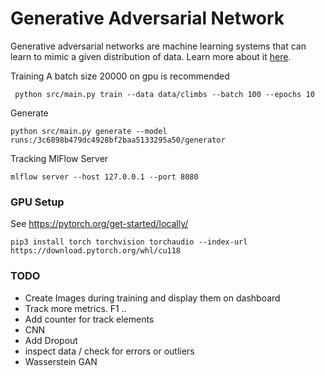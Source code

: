 # Generative Adversarial Network
Generative adversarial networks are machine learning systems that can learn to mimic a given distribution of data.
Learn more about it [here](https://realpython.com/generative-adversarial-networks/).


Training
A batch size 20000 on gpu is recommended
```shell
 python src/main.py train --data data/climbs --batch 100 --epochs 10
```

Generate
```shell
python src/main.py generate --model runs:/3c6898b479dc4928bf2baa5133295a50/generator
```
Tracking
MlFlow Server
```shell
mlflow server --host 127.0.0.1 --port 8080
```
<!---
# Bouldern
https://kilterboard.app/

curl -X POST depenbrock.ddns.net:18080/visuzlizer --data "test"

-->

### GPU Setup
See https://pytorch.org/get-started/locally/ 
````shell
pip3 install torch torchvision torchaudio --index-url https://download.pytorch.org/whl/cu118
````

### TODO 
- Create Images during training and display them on dashboard
- Track more metrics. F1 ..
- Add counter for track elements
- CNN 
- Add Dropout
- inspect data / check for errors or outliers
-  Wasserstein GAN